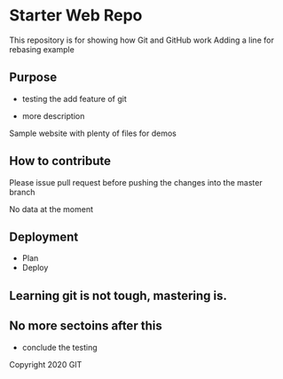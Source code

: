 # Starter Web Repo

This repository is for showing how Git and GitHub work
Adding a line for rebasing example

## Purpose
* testing the add feature of git

* more description

Sample website with plenty of files for demos

## How to contribute

Please issue pull request before pushing the changes into the master branch

No data at the moment

## Deployment
* Plan
* Deploy


## Learning git is not tough,  mastering is.

## No more sectoins after this
* conclude the testing

Copyright 2020 GIT